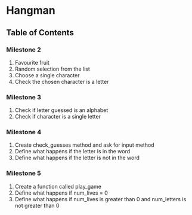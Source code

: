# Hangman
## Table of Contents
### Milestone 2
1. Favourite fruit
2. Random selection from the list
3. Choose a single character
4. Check the chosen character is a letter
### Milestone 3
1. Check if letter guessed is an alphabet
2. Check if character is a single letter
### Milestone 4
1. Create check_guesses method and ask for input method
2. Define what happens if the letter is in the word
3. Define what happens if the letter is not in the word
### Milestone 5
1. Create a function called play_game
2. Define what happens if num_lives = 0
3. Define what happens if num_lives is greater than 0 and num_letters is not greater than 0